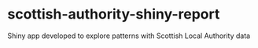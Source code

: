 # scottish-authority-shiny-report

Shiny app developed to explore patterns with Scottish Local Authority data
